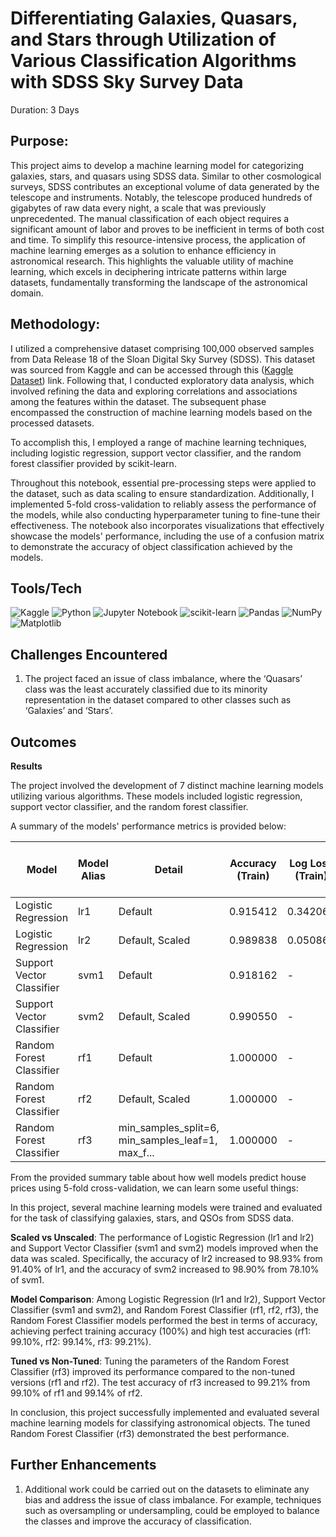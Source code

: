 # Differentiating Galaxies, Quasars, and Stars through Utilization of Various Classification Algorithms with SDSS Sky Survey Data
Duration: 3 Days
## Purpose:
This project aims to develop a machine learning model for categorizing galaxies, stars, and quasars using SDSS data. Similar to other cosmological surveys, SDSS contributes an exceptional volume of data generated by the telescope and instruments. Notably, the telescope produced hundreds of gigabytes of raw data every night, a scale that was previously unprecedented. The manual classification of each object requires a significant amount of labor and proves to be inefficient in terms of both cost and time. To simplify this resource-intensive process, the application of machine learning emerges as a solution to enhance efficiency in astronomical research. This highlights the valuable utility of machine learning, which excels in deciphering intricate patterns within large datasets, fundamentally transforming the landscape of the astronomical domain.

## Methodology:
I utilized a comprehensive dataset comprising 100,000 observed samples from Data Release 18 of the Sloan Digital Sky Survey (SDSS). This dataset was sourced from Kaggle and can be accessed through this ([Kaggle Dataset](https://www.kaggle.com/datasets/diraf0/sloan-digital-sky-survey-dr18)) link. Following that, I conducted exploratory data analysis, which involved refining the data and exploring correlations and associations among the features within the dataset. The subsequent phase encompassed the construction of machine learning models based on the processed datasets.

To accomplish this, I employed a range of machine learning techniques, including logistic regression, support vector classifier, and the random forest classifier provided by scikit-learn.

Throughout this notebook, essential pre-processing steps were applied to the dataset, such as data scaling to ensure standardization. Additionally, I implemented 5-fold cross-validation to reliably assess the performance of the models, while also conducting hyperparameter tuning to fine-tune their effectiveness. The notebook also incorporates visualizations that effectively showcase the models' performance, including the use of a confusion matrix to demonstrate the accuracy of object classification achieved by the models.

## Tools/Tech
![Kaggle](https://img.shields.io/badge/Kaggle-035a7d?style=for-the-badge&logo=kaggle&logoColor=white)
![Python](https://img.shields.io/badge/python-3670A0?style=for-the-badge&logo=python&logoColor=ffdd54)
![Jupyter Notebook](https://img.shields.io/badge/jupyter-%23FA0F00.svg?style=for-the-badge&logo=jupyter&logoColor=white)
![scikit-learn](https://img.shields.io/badge/scikit--learn-%23F7931E.svg?style=for-the-badge&logo=scikit-learn&logoColor=white)
![Pandas](https://img.shields.io/badge/pandas-%23150458.svg?style=for-the-badge&logo=pandas&logoColor=white)
![NumPy](https://img.shields.io/badge/numpy-%23013243.svg?style=for-the-badge&logo=numpy&logoColor=white)
![Matplotlib](https://img.shields.io/badge/Matplotlib-%23ffffff.svg?style=for-the-badge&logo=Matplotlib&logoColor=black)

## Challenges Encountered
1. The project faced an issue of class imbalance, where the ‘Quasars’ class was the least accurately classified due to its minority representation in the dataset compared to other classes such as ‘Galaxies’ and ‘Stars’.

## Outcomes
**Results**

The project involved the development of 7 distinct machine learning models utilizing various algorithms. These models included logistic regression, support vector classifier, and the random forest classifier. 

A summary of the models' performance metrics is provided below:


| Model                     | Model Alias           | Detail                                              | Accuracy (Train) | Log Loss (Train) | Accuracy (Test) | Log Loss (Test) | Cross-validated Accuracy (Test) |
|---------------------------|-----------------------|-----------------------------------------------------|------------------|------------------|-----------------|-----------------|--------------------------------|
| Logistic Regression       | lr1                   | Default                                             | 0.915412         | 0.342063         | 0.91395         | 0.35147         | 0.91400                        |
| Logistic Regression       | lr2                   | Default, Scaled                                    | 0.989838         | 0.050864         | 0.98840         | 0.058638        | 0.98931                        |
| Support Vector Classifier | svm1                  | Default                                             | 0.918162         | -                | 0.91310         | -               | 0.78097                        |
| Support Vector Classifier | svm2                  | Default, Scaled                                    | 0.990550         | -                | 0.98860         | -               | 0.98908                        |
| Random Forest Classifier  | rf1                   | Default                                             | 1.000000         | -                | 0.99085         | -               | 0.99104                        |
| Random Forest Classifier  | rf2                   | Default, Scaled                                    | 1.000000         | -                | 0.99115         | -               | 0.99142                        |
| Random Forest Classifier  | rf3                   | min_samples_split=6, min_samples_leaf=1, max_f... | 1.000000         | -                | 0.99150         | -               | 0.99217                        |

From the provided summary table about how well models predict house prices using 5-fold cross-validation, we can learn some useful things:

In this project, several machine learning models were trained and evaluated for the task of classifying galaxies, stars, and QSOs from SDSS data.

**Scaled vs Unscaled**: The performance of Logistic Regression (lr1 and lr2) and Support Vector Classifier (svm1 and svm2) models improved when the data was scaled. Specifically, the accuracy of lr2 increased to 98.93% from 91.40% of lr1, and the accuracy of svm2 increased to 98.90% from 78.10% of svm1.

**Model Comparison**: Among Logistic Regression (lr1 and lr2), Support Vector Classifier (svm1 and svm2), and Random Forest Classifier (rf1, rf2, rf3), the Random Forest Classifier models performed the best in terms of accuracy, achieving perfect training accuracy (100%) and high test accuracies (rf1: 99.10%, rf2: 99.14%, rf3: 99.21%).

**Tuned vs Non-Tuned**: Tuning the parameters of the Random Forest Classifier (rf3) improved its performance compared to the non-tuned versions (rf1 and rf2). The test accuracy of rf3 increased to 99.21% from 99.10% of rf1 and 99.14% of rf2.

In conclusion, this project successfully implemented and evaluated several machine learning models for classifying astronomical objects. The tuned Random Forest Classifier (rf3) demonstrated the best performance.

## Further Enhancements
1. Additional work could be carried out on the datasets to eliminate any bias and address the issue of class imbalance. For example, techniques such as oversampling or undersampling, could be employed to balance the classes and improve the accuracy of classification. 
